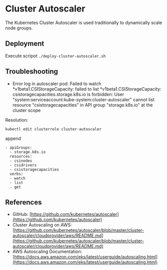 # Cluster Autoscaler
The Kubernetes Cluster Autoscaler is used traditionally to dynamically scale node groups.

## Deployment
Execute scripot `./deploy-cluster-autoscaler.sh`

## Troubleshooting

* Error log in autoscaler pod:
 Failed to watch *v1beta1.CSIStorageCapacity: failed to list *v1beta1.CSIStorageCapacity: csistoragecapacities.storage.k8s.io is forbidden: User "system:serviceaccount:kube-system:cluster-autoscaler" cannot list resource "csistoragecapacities" in API group "storage.k8s.io" at the cluster scope

Resolution:

```
kubectl edit clusterrole cluster-autoscaler
```
append

```
- apiGroups:
  - storage.k8s.io
  resources:
  - csinodes
  - csidrivers
  - csistoragecapacities
  verbs:
  - watch
  - list
  - get
```


## References

* GitHub: [https://github.com/kubernetes/autoscaler](https://github.com/kubernetes/autoscaler)
* Cluster Autoscaling on AWS: [https://github.com/kubernetes/autoscaler/blob/master/cluster-autoscaler/cloudprovider/aws/README.md](https://github.com/kubernetes/autoscaler/blob/master/cluster-autoscaler/cloudprovider/aws/README.md)
* AWS Autoscaling Documentation: [https://docs.aws.amazon.com/eks/latest/userguide/autoscaling.html](https://docs.aws.amazon.com/eks/latest/userguide/autoscaling.html)

